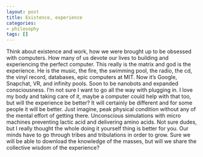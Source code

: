 ```yaml
---
layout: post
title: Existence, experience
categories:
- philosophy
tags: []
---
```


Think about existence and work, how we were brought up to be obsessed with computers. How many of us devote our lives to building and experiencing the perfect computer. This really is the matrix and god is the experience. He is the music, the fire, the swimming pool, the radio, the cd, the vinyl record, databases, epic computers at MIT. Now it’s Google, Snapchat, VR, and infinity pools. Soon to be nanobots and expanded consciousness. I’m not sure I want to go all the way with plugging in. I love my body and taking care of it, maybe a computer could help with that too, but will the experience be better? It will certainly be different and for some people it will be better. Just imagine, peak physical condition without any of the mental effort of getting there. Unconscious simulations with micro machines preventing lactic acid and delivering amino acids. Not sure dudes, but I really thought the whole doing it yourself thing is better for you. Our minds have to go through tribes and tribulations in order to grow. Sure we will be able to download the knowledge of the masses, but will we share the collective wisdom of the experience?
